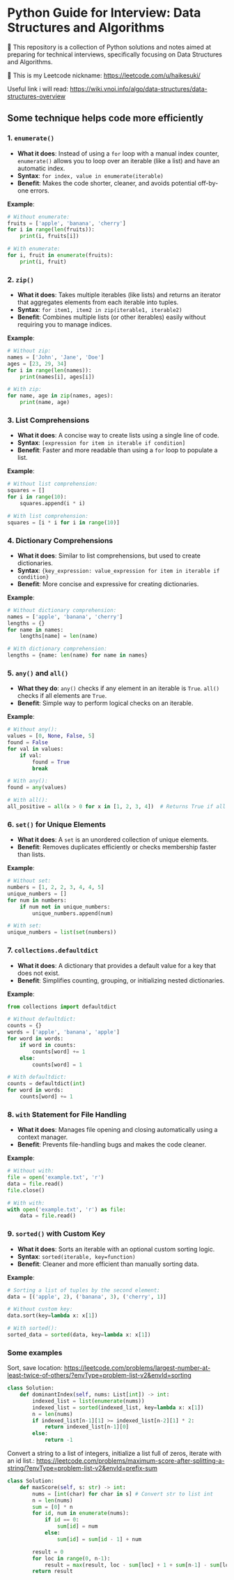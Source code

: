# Python Guide for Interview: Data Structures and Algorithms

📌 This repository is a collection of Python solutions and notes aimed at preparing for technical interviews, specifically focusing on Data Structures and Algorithms.

📌 This is my Leetcode nickname: https://leetcode.com/u/haikesuki/

Useful link i will read: https://wiki.vnoi.info/algo/data-structures/data-structures-overview

## Some technique helps code more efficiently

### 1. **`enumerate()`**

- **What it does**: Instead of using a `for` loop with a manual index counter, `enumerate()` allows you to loop over an iterable (like a list) and have an automatic index.
- **Syntax**: `for index, value in enumerate(iterable)`
- **Benefit**: Makes the code shorter, cleaner, and avoids potential off-by-one errors.

**Example**:

```python
# Without enumerate:
fruits = ['apple', 'banana', 'cherry']
for i in range(len(fruits)):
    print(i, fruits[i])

# With enumerate:
for i, fruit in enumerate(fruits):
    print(i, fruit)
```

### 2. **`zip()`**

- **What it does**: Takes multiple iterables (like lists) and returns an iterator that aggregates elements from each iterable into tuples.
- **Syntax**: `for item1, item2 in zip(iterable1, iterable2)`
- **Benefit**: Combines multiple lists (or other iterables) easily without requiring you to manage indices.

**Example**:

```python
# Without zip:
names = ['John', 'Jane', 'Doe']
ages = [23, 29, 34]
for i in range(len(names)):
    print(names[i], ages[i])

# With zip:
for name, age in zip(names, ages):
    print(name, age)
```

### 3. **List Comprehensions**

- **What it does**: A concise way to create lists using a single line of code.
- **Syntax**: `[expression for item in iterable if condition]`
- **Benefit**: Faster and more readable than using a `for` loop to populate a list.

**Example**:

```python
# Without list comprehension:
squares = []
for i in range(10):
    squares.append(i * i)

# With list comprehension:
squares = [i * i for i in range(10)]
```

### 4. **Dictionary Comprehensions**

- **What it does**: Similar to list comprehensions, but used to create dictionaries.
- **Syntax**: `{key_expression: value_expression for item in iterable if condition}`
- **Benefit**: More concise and expressive for creating dictionaries.

**Example**:

```python
# Without dictionary comprehension:
names = ['apple', 'banana', 'cherry']
lengths = {}
for name in names:
    lengths[name] = len(name)

# With dictionary comprehension:
lengths = {name: len(name) for name in names}
```

### 5. **`any()` and `all()`**

- **What they do**: `any()` checks if any element in an iterable is `True`. `all()` checks if all elements are `True`.
- **Benefit**: Simple way to perform logical checks on an iterable.

**Example**:

```python
# Without any():
values = [0, None, False, 5]
found = False
for val in values:
    if val:
        found = True
        break

# With any():
found = any(values)

# With all():
all_positive = all(x > 0 for x in [1, 2, 3, 4])  # Returns True if all are positive
```

### 6. **`set()` for Unique Elements**

- **What it does**: A `set` is an unordered collection of unique elements.
- **Benefit**: Removes duplicates efficiently or checks membership faster than lists.

**Example**:

```python
# Without set:
numbers = [1, 2, 2, 3, 4, 4, 5]
unique_numbers = []
for num in numbers:
    if num not in unique_numbers:
        unique_numbers.append(num)

# With set:
unique_numbers = list(set(numbers))
```

### 7. **`collections.defaultdict`**

- **What it does**: A dictionary that provides a default value for a key that does not exist.
- **Benefit**: Simplifies counting, grouping, or initializing nested dictionaries.

**Example**:

```python
from collections import defaultdict

# Without defaultdict:
counts = {}
words = ['apple', 'banana', 'apple']
for word in words:
    if word in counts:
        counts[word] += 1
    else:
        counts[word] = 1

# With defaultdict:
counts = defaultdict(int)
for word in words:
    counts[word] += 1
```

### 8. **`with` Statement for File Handling**

- **What it does**: Manages file opening and closing automatically using a context manager.
- **Benefit**: Prevents file-handling bugs and makes the code cleaner.

**Example**:

```python
# Without with:
file = open('example.txt', 'r')
data = file.read()
file.close()

# With with:
with open('example.txt', 'r') as file:
    data = file.read()
```

### 9. **`sorted()` with Custom Key**

- **What it does**: Sorts an iterable with an optional custom sorting logic.
- **Syntax**: `sorted(iterable, key=function)`
- **Benefit**: Cleaner and more efficient than manually sorting data.

**Example**:

```python
# Sorting a list of tuples by the second element:
data = [('apple', 2), ('banana', 3), ('cherry', 1)]

# Without custom key:
data.sort(key=lambda x: x[1])

# With sorted():
sorted_data = sorted(data, key=lambda x: x[1])
```

### Some examples

Sort, save location: https://leetcode.com/problems/largest-number-at-least-twice-of-others/?envType=problem-list-v2&envId=sorting

```python
class Solution:
    def dominantIndex(self, nums: List[int]) -> int:
        indexed_list = list(enumerate(nums))
        indexed_list = sorted(indexed_list, key=lambda x: x[1])
        n = len(nums)
        if indexed_list[n-1][1] >= indexed_list[n-2][1] * 2:
            return indexed_list[n-1][0]
        else:
            return -1
```

Convert a string to a list of integers, initialize a list full of zeros, iterate with an id list.: https://leetcode.com/problems/maximum-score-after-splitting-a-string/?envType=problem-list-v2&envId=prefix-sum

```python
class Solution:
    def maxScore(self, s: str) -> int:
        nums = [int(char) for char in s] # Convert str to list int
        n = len(nums)
        sum = [0] * n
        for id, num in enumerate(nums):
            if id == 0:
                sum[id] = num
            else:
                sum[id] = sum[id - 1] + num

        result = 0
        for loc in range(0, n-1):
            result = max(result, loc - sum[loc] + 1 + sum[n-1] - sum[loc])
        return result
```
